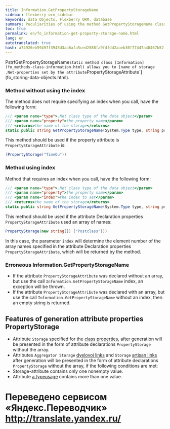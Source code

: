 ```yaml
--- 
title: Information.GetPropertyStorageName 
sidebar: flexberry-orm_sidebar 
keywords: data Objects, Flexberry ORM, database 
summary: Peculiarities of using the method GetPropertyStorageName class Information 
toc: true 
permalink: en/fo_information-get-property-storage-name.html 
lang: en 
autotranslated: true 
hash: a74926eb59497f3948d3aa6afa5ced2888fa9f4fdd2aaeb30f77447a40467b52 
--- 
```


PstrfGetPropertyStorageName` static method class [Information](fo_methods-class-information.html) allows you to [name of storage .Net-properties set by the attribute `PropertyStorageAttribute`](fo_storing-data-objects.html). 

### Method without using the index 

The method does not require specifying an index when you call, have the following form: 

``` csharp
/// <param name="type">.Net class type of the data object</param> 
/// <param name="property">the property name</param> 
/// <returns>the name of the storage</returns> 
static public string GetPropertyStorageName(System.Type type, string property)
``` 

This method should be used if the property attribute is `PropertyStorageAttribute` is: 

``` csharp
[PropertyStorage("TimeQu"))
``` 

### Method using index 

Method that requires an index when you call, have the following form: 

``` csharp
/// <param name="type">.Net class type of the data object</param> 
/// <param name="property">the property name</param> 
/// <param name="index">the index to set</param> 
/// <returns>the name of the storage</returns> 
static public string GetPropertyStorageName(System.Type type, string property, int index)
``` 

This method should be used if the attribute Declaration properties `PropertyStorageAttribute` used an array of names: 

``` csharp
PropertyStorage(new string[]) {"Postclass"}))
``` 

In this case, the parameter `index` will determine the element number of the array names specified in the attribute Declaration properties `PropertyStorageAttribute`, which will be returned by the method. 

### Erroneous Information.GetPropertyStorageName 

* If the attribute `PropertyStorageAttribute` was declared without an array, but use the call `Information.GetPropertyStorageName` index, an exception will be thrown. 
* If the attribute `PropertyStorageAttribute` was declared with an array, but use the call `Information.GetPropertyStorageName` without an index, then an empty string is returned. 

## Features of generation attribute properties PropertyStorage 

* Attribute `Storage` specified for the [class properties](fo_attributes-class-data.html), after generation will be presented in the form of attribute declarations `PropertyStorage` without the array. 
* Attributes `Aggregator Storage` [dyelovoi links](fo_detail-associations-properties.html) and `Storage` [artisan links](fd_master-association.html) after generation will be presented in the form of attribute declarations `PropertyStorage` without the array, if the following conditions are met: 
* Storage-attribute contains only one nonempty value. 
* Attribute [a typeusage](fo_type-usage-problem.html) contains more than one value. 



 # Переведено сервисом «Яндекс.Переводчик» http://translate.yandex.ru/